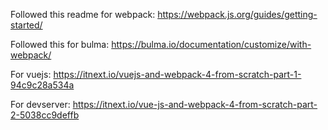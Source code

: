 Followed this readme for webpack:
https://webpack.js.org/guides/getting-started/

Followed this for bulma:
https://bulma.io/documentation/customize/with-webpack/

For vuejs:
https://itnext.io/vuejs-and-webpack-4-from-scratch-part-1-94c9c28a534a

For devserver:
https://itnext.io/vue-js-and-webpack-4-from-scratch-part-2-5038cc9deffb
